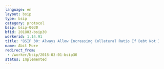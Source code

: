 ```yaml
---
language: en
layout: bsip
type: bsip
category: protocol
bsip: bsip-0030
bfid: 201803-bsip30
workerid: 1.14.91
title: "BSIP 30: Always Allow Increasing Collateral Ratio If Debt Not Increased"
name: Abit More
redirect_from: 
 - /worker/bsip/2018-03-01-bsip30
status: Implemented
---
```

